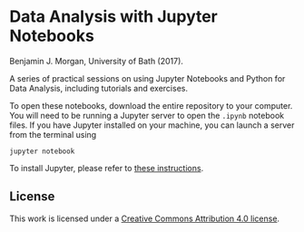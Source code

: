 # Data Analysis with Jupyter Notebooks

Benjamin J. Morgan, University of Bath (2017).

A series of practical sessions on using Jupyter Notebooks and Python for Data Analysis, including tutorials and exercises.

To open these notebooks, download the entire repository to your computer. You will need to be running a Jupyter server to open the `.ipynb` notebook files. If you have Jupyter installed on your machine, you can launch a server from the terminal using

```
jupyter notebook
```

To install Jupyter, please refer to [these instructions](http://jupyter.readthedocs.io/en/latest/install.html).

## License

This work is licensed under a [Creative Commons Attribution 4.0 license](https://creativecommons.org/licenses/by/4.0/).
